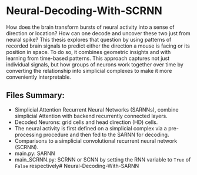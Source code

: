 # Neural-Decoding-With-SCRNN
 How does the brain transform bursts of neural activity into a sense of direction or location?
 How can one decode and uncover these two just from neural spike? This thesis explores that
 question by using patterns of recorded brain signals to predict either the direction a mouse is
 facing or its position in space. To do so, it combines geometric insights and with learning
 from time-based patterns. This approach captures not just individual signals, but how groups of
 neurons work together over time by converting the relationship into simplicial complexes to make
 it more conveniently interpretable.
## Files Summary:
* Simplicial Attention Recurrent Neural Networks (SARNNs), combine simplicial Attention with backend recurrently connected layers.
* Decoded Neurons: grid cells and head direction (HD) cells.
* The neural activity is first defined on a simplicial complex via a pre-processing procedure and then fed to the SARNN for decoding.
* Comparisons to a simplicial convolutional recurrent neural network (SCRNN).
* main.py: SARNN
* main_SCRNN.py: SCRNN or SCNN by setting the RNN variable to `True` of `False` respectively# Neural-Decoding-With-SARNN

